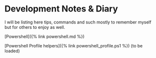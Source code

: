 # Development Notes &amp; Diary

I will be listing here tips, commands and such mostly to remember myself but for others to enjoy as well.

[Powershell]({% link powershell.md %})

[Powershell Profile helpers]({% link powershell_profile.ps1 %}) (to be loaded)


